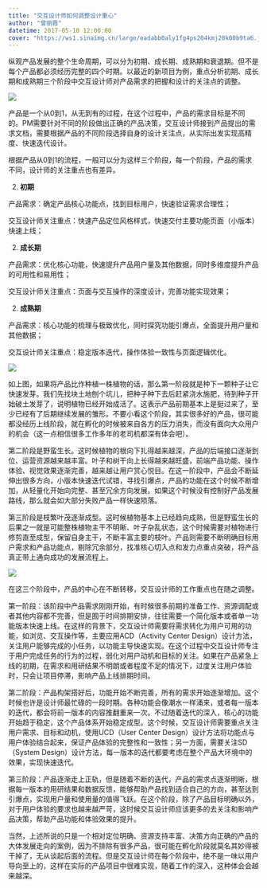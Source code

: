 ```yaml
---
title: "交互设计师如何调整设计重心"
author: "曾丽霞"
datetime: 2017-05-10 12:00:00
cover: "https://ws1.sinaimg.cn/large/eadabb0aly1fg4ps204kmj20k00b9ta6.jpg"
---
```


纵观产品发展的整个生命周期，可以分为初期、成长期、成熟期和衰退期。但不是每个产品都必须经历完整的四个时期。以最近的新项目为例，重点分析初期、成长期和成熟期三个阶段中交互设计师对产品需求的把握和设计的关注点的调整。  


![](https://ws1.sinaimg.cn/large/eadabb0aly1fg4ore7uj7j20gf06rt95.jpg)
  


产品是一个从0到1，从无到有的过程，在这个过程中，产品的需求目标是不同的。PM需要针对不同的阶段做出正确的产品决策，交互设计师接到产品提出的需求文档，需要根据产品的不同阶段选择自身的设计关注点，从实际出发实现高精度、快速迭代设计。  


根据产品从0到1的流程，一般可以分为这样三个阶段，每一个阶段，产品的需求不同，设计师的关注重点也有差异。  




2. **初期**


产品需求：确定产品核心功能点，找到目标用户，快速验证需求合理性；  


交互设计师关注重点：快速产品定位风格样式，快速交付主要功能页面（小版本）快速上线；  




2. **成长期**


产品需求：优化核心功能，快速提升产品用户量及其他数据，同时多维度提升产品的可用性和易用性；  


交互设计师关注重点：页面与交互操作的深度设计，完善功能实现效果；  




2. **成熟期**


产品需求：核心功能的梳理与极致优化，同时探究功能引爆点，全面提升用户量和其他数据；  


交互设计师关注重点：稳定版本迭代，操作体验一致性与页面逻辑优化。  


![](https://ws1.sinaimg.cn/large/eadabb0aly1fg4osaonu7j20gf0cmwg6.jpg)
  


如上图，如果将产品比作种植一株植物的话，那么第一阶段就是种下一颗种子让它快速发芽。我们先找块土地刨个坑儿，把种子种下去后赶紧浇水施肥，待到种子开始破土发芽了，说明植物已经开始成活了。这表示产品前期基本上是挺过来了，至少已经有了后期继续发展的雏形。不要小看这个阶段，其实很多好的产品，很可能都没经历上线阶段，就在孵化的时候被来自各方的压力消失，而没有面向大众用户的机会（这一点相信很多工作多年的老司机都深有体会吧）。  


第二阶段是野蛮生长。这时候植物的根向下扎得越来越深，产品的后端接口逐渐到位、运营资源越来越丰富。叶子和树干向上长得越来越旺盛，前端产品功能、操作体验、视觉效果逐渐完善，越来越让用户赏心悦目。在这一阶段中，产品会不断延伸出很多方向，小版本快速迭代试错，寻找引爆点，产品的功能在这个时候不断增加，从轻量化开始向完整、甚至冗余方向发展。如果这个时候没有控制好产品发展路线，那么就会如大部分失败产品一样快速陨落。  


第三阶段是枝繁叶茂逐渐成型。这时候植物基本上已经趋向成熟，但是野蛮生长的后果之一就是可能整株植物主干不明晰、叶子杂乱状态，这个时候需要对植物进行修剪直至成型，保留自身主干，不断丰富主要的枝叶。产品则需要不断明确目标用户需求和产品功能点，剔除冗余部分，找准核心切入点和发力点重点突破，将产品真正带上通向成功的发展流程上。  


![](https://ws1.sinaimg.cn/large/eadabb0aly1fg4ot2yzgoj20gf05caao.jpg)
  


在这三个阶段中，产品的中心在不断转移，交互设计师的工作重点也在随之调整。  


第一阶段：该阶段中产品需求刚刚开始，有时候很多前期的准备工作、资源调配或者其他内容都不完善，但是囿于时间排期安排，往往需要一个简化版本或者单一功能版本快速上线。在这样的背景下，交互设计师需要将需求转化为用户可用的功能，如浏览、交互操作等，主要应用ACD（Activity Center Design）设计方法，关注用户能够完成的小任务，以功能主导快速实现。在这个过程中交互设计师专注于用户完成任务的行为的过程，弱化对用户动机和目标的关注。如果在产品紧急上线的初期，在需求和用研结果不明朗或者程度不足的情况下，过度关注用户体验时，只会让项目停滞，影响产品上线排期时间。  


第二阶段：产品构架搭好后，功能开始不断完善，所有的需求开始逐渐增加。这个时候也许是设计师最忙碌的一段时期。各种功能会像潮水一样涌来，或者每一版本的迭代，都会将前一版本的内容推翻重来一次。不过随着迭代的深入，核心的功能开始趋于稳定，这个产品体系开始稳定成型。这个时候，交互设计师需要重点关注用户需求、目标和动机，使用UCD（User Center Design）设计方法将功能点与用户体验结合起来，保证产品体验的完整性和一致性；另一方面，需要关注SD（System Design）设计方法，每一版本的迭代都要考虑在整个产品大环境中的效果，实现快速迭代。  


第三阶段：产品逐渐走上正轨，但是随着不断的迭代，产品的需求点逐渐明晰，根据每一版本的用研结果和数据反馈，能够帮助产品找到适合自己的方向，甚至达到引爆点，实现用户量和使用量的值得飞跃。在这个阶段，除了产品目标明确以外，对于用户体验的要求也越来越严苛，这时候交互设计师应该更多的去关注和影响产品决策，帮助产品功能和体验效果的提升。  


当然，上述所说的只是一个相对定位明确、资源支持丰富、决策方向正确的产品的大体发展走向的案例，因为不排除有很多产品，很可能在孵化阶段就莫名其妙得被干掉了，无从谈起后面的流程。但是交互设计师在每个阶段中，绝不是一味以用户导向至上的，这样在实际的产品项目中很难实现，随着工作的深入，这种体会会越来越深。